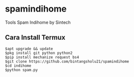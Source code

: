 # spamindihome
Tools Spam Indihome by Sintech

## Cara Install Termux
```
$apt upgrade && update
$pkg install git python python2
$pip install mechanize request bs4
$git clone https://github.com/bintangsholu21/spamindihome
$cd indihome
$python spam.py
```
